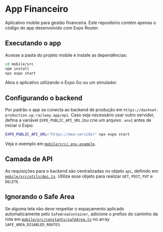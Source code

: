 # App Financeiro

Aplicativo mobile para gestão financeira. Este repositório contém apenas o código do app desenvolvido com Expo Router.

## Executando o app

Acesse a pasta do projeto mobile e instale as dependências:

```sh
cd mobile/src
npm install
npx expo start
```

Abra o aplicativo utilizando o Expo Go ou um simulador.

## Configurando o backend

Por padrão o app se conecta ao backend de produção em
`https://dashnet-production.up.railway.app/api`. Caso seja necessário usar
outro servidor, defina a variável `EXPO_PUBLIC_API_URL` (ou crie um arquivo
`.env`) antes de iniciar o Expo:

```sh
EXPO_PUBLIC_API_URL="https://meu-servidor" npx expo start
```

Veja o exemplo em [`mobile/src/.env.example`](mobile/src/.env.example).

## Camada de API

As requisições para o backend são centralizadas no objeto `api`,
definido em [`mobile/src/utils/Api.ts`](mobile/src/utils/Api.ts).
Utilize esse objeto para realizar `GET`, `POST`, `PUT` e `DELETE`.

## Ignorando o Safe Area

Se alguma tela não deve respeitar o espaçamento aplicado automaticamente pelo
`SafeAreaContainer`, adicione o prefixo do caminho da rota em
[`mobile/src/constants/safeArea.ts`](mobile/src/constants/safeArea.ts) no array
`SAFE_AREA_DISABLED_ROUTES`.

